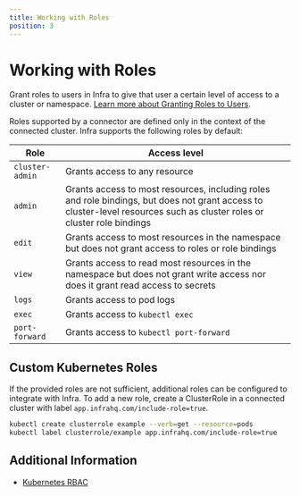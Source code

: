 ```yaml
---
title: Working with Roles
position: 3
---
```


# Working with Roles

Grant roles to users in Infra to give that user a certain level of access to a cluster or namespace. [Learn more about Granting Roles to Users](grants.md).

Roles supported by a connector are defined only in the context of the connected cluster. Infra supports the following roles by default:

| Role            | Access level                                                                                                                                                            |
| --------------- | ----------------------------------------------------------------------------------------------------------------------------------------------------------------------- |
| `cluster-admin` | Grants access to any resource                                                                                                                                           |
| `admin`         | Grants access to most resources, including roles and role bindings, but does not grant access to cluster-level resources such as cluster roles or cluster role bindings |
| `edit`          | Grants access to most resources in the namespace but does not grant access to roles or role bindings                                                                    |
| `view`          | Grants access to read most resources in the namespace but does not grant write access nor does it grant read access to secrets                                          |
| `logs`          | Grants access to pod logs                                                                                                                                               |
| `exec`          | Grants access to `kubectl exec`                                                                                                                                         |
| `port-forward`  | Grants access to `kubectl port-forward`                                                                                                                                 |

## Custom Kubernetes Roles

If the provided roles are not sufficient, additional roles can be configured to integrate with Infra. To add a new role, create a ClusterRole in a connected cluster with label `app.infrahq.com/include-role=true`.

```bash
kubectl create clusterrole example --verb=get --resource=pods
kubectl label clusterrole/example app.infrahq.com/include-role=true
```

## Additional Information

- [Kubernetes RBAC](https://kubernetes.io/docs/reference/access-authn-authz/rbac/)
